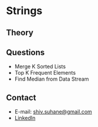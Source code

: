 # Strings

## Theory

## Questions 
- Merge K Sorted Lists
- Top K Frequent Elements
- Find Median from Data Stream

## Contact
- E-mail: shiv.suhane@gmail.com
- [LinkedIn](https://www.linkedin.com/in/shivansh-suhane/)
